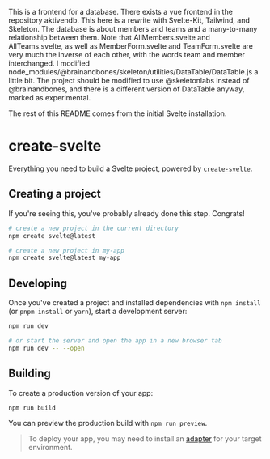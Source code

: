 This is a frontend for a database. There exists a vue frontend in the repository aktivendb. This here is a rewrite with Svelte-Kit, Tailwind, and Skeleton.
The database is about members and teams and a many-to-many relationship between them.
Note that AllMembers.svelte and AllTeams.svelte, as well as MemberForm.svelte and TeamForm.svelte are very much the inverse of each other, with the words team and member interchanged.
I modified node_modules/@brainandbones/skeleton/utilities/DataTable/DataTable.js a little bit.
The project should be modified to use @skeletonlabs instead of @brainandbones, and there is a different version of DataTable anyway, marked as experimental.

The rest of this README comes from the initial Svelte installation.

# create-svelte

Everything you need to build a Svelte project, powered by [`create-svelte`](https://github.com/sveltejs/kit/tree/master/packages/create-svelte).

## Creating a project

If you're seeing this, you've probably already done this step. Congrats!

```bash
# create a new project in the current directory
npm create svelte@latest

# create a new project in my-app
npm create svelte@latest my-app
```

## Developing

Once you've created a project and installed dependencies with `npm install` (or `pnpm install` or `yarn`), start a development server:

```bash
npm run dev

# or start the server and open the app in a new browser tab
npm run dev -- --open
```

## Building

To create a production version of your app:

```bash
npm run build
```

You can preview the production build with `npm run preview`.

> To deploy your app, you may need to install an [adapter](https://kit.svelte.dev/docs/adapters) for your target environment.
